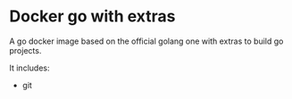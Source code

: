 # Docker go with extras
A go docker image based on the official golang one with extras to build go projects.

It includes:

- git

